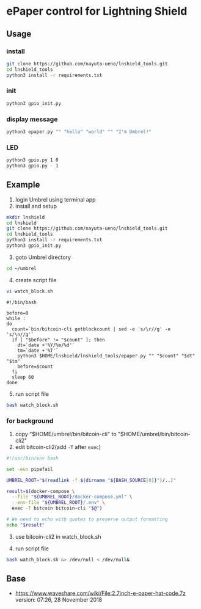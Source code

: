 ePaper control for Lightning Shield
====

## Usage

### install

```bash
git clone https://github.com/nayuta-ueno/lnshield_tools.git
cd lnshield_tools
python3 install -r requirements.txt
```

### init

```bash
python3 gpio_init.py
```

### display message

```bash
python3 epaper.py "" "hello" "world" "" "I'm Umbrel!"
```

### LED

```bash
python3 gpio.py 1 0
python3 gpio.py - 1
```

## Example

1. login Umbrel using terminal app
2. install and setup

```bash
mkdir lnshield
cd lnshield
git clone https://github.com/nayuta-ueno/lnshield_tools.git
cd lnshield_tools
python3 install -r requirements.txt
python3 gpio_init.py
```

3. goto Umbrel directory

```bash
cd ~/umbrel
```

4. create script file

```bash
vi watch_block.sh
```

```text
#!/bin/bash

before=0
while :
do
  count=`bin/bitcoin-cli getblockcount | sed -e 's/\r//g' -e 's/\n//g'`
  if [ "$before" != "$count" ]; then
    dt=`date +'%Y/%m/%d'`
    tm=`date +'%T'`
    python3 $HOME/lnshield/lnshield_tools/epaper.py "" "$count" "$dt" "$tm"
    before=$count
  fi
  sleep 60
done
```

5. run script file

```bash
bash watch_block.sh
```

### for background

1. copy "$HOME/umbrel/bin/bitcoin-cli" to "$HOME/umbrel/bin/bitcoin-cli2"
2. edit bitcoin-cli2(add `-T` after `exec`)

```bash
#!/usr/bin/env bash

set -euo pipefail

UMBREL_ROOT="$(readlink -f $(dirname "${BASH_SOURCE[0]}")/..)"

result=$(docker-compose \
  --file "${UMBREL_ROOT}/docker-compose.yml" \
  --env-file "${UMBREL_ROOT}/.env" \
  exec -T bitcoin bitcoin-cli "$@")

# We need to echo with quotes to preserve output formatting
echo "$result"
```

3. use bitcoin-cli2 in watch_block.sh

4. run script file

```bash
bash watch_block.sh &> /dev/null < /dev/null&
```

## Base

* https://www.waveshare.com/wiki/File:2.7inch-e-paper-hat-code.7z
  version: 07:26, 28 November 2018

